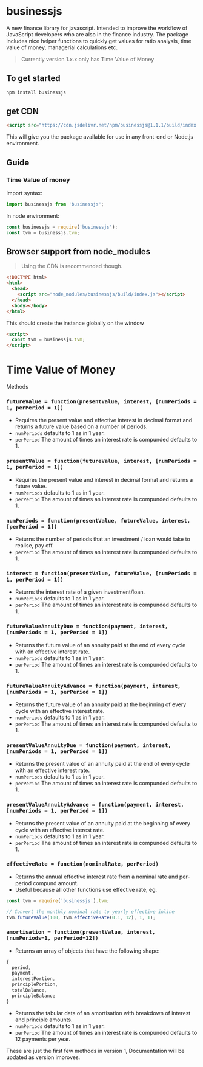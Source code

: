 # businessjs

A new finance library for javascript. Intended to improve the workflow of JavaScript developers who are also in the finance industry.
The package includes nice helper functions to quickly get values for ratio analysis, time value of money, managerial calculations etc.

> Currently version 1.x.x only has Time Value of Money

## To get started

```bash
npm install businessjs
```

## get CDN

```html
<script src="https://cdn.jsdelivr.net/npm/businessjs@1.1.1/build/index.min.js"></script>
```

This will give you the package available for use in any front-end or Node.js environment.

## Guide

### Time Value of money

Import syntax:

```js
import businessjs from 'businessjs';
```

In node environment:

```js
const businessjs = require('businessjs');
const tvm = businessjs.tvm;
```

## Browser support from node_modules

> Using the CDN is recommended though.

```html
<!DOCTYPE html>
<html>
  <head>
    <script src="node_modules/businessjs/build/index.js"></script>
  </head>
  <body></body>
</html>
```

This should create the instance globally on the window

```html
<script>
  const tvm = businessjs.tvm;
</script>
```

# Time Value of Money

Methods

### `futureValue = function(presentValue, interest, [numPeriods = 1, perPeriod = 1])`
  - Requires the present value and effective interest in decimal format and returns a future value based on a number of periods.
  - `numPeriods` defaults to 1 as in 1 year.
  - `perPeriod` The amount of times an interest rate is compunded defaults to 1.

### `presentValue = function(futureValue, interest, [numPeriods = 1, perPeriod = 1])`
  - Requires the present value and interest in decimal format and returns a future value.
  - `numPeriods` defaults to 1 as in 1 year.
  - `perPeriod` The amount of times an interest rate is compunded defaults to 1.

### `numPeriods = function(presentValue, futureValue, interest, [perPeriod = 1])`
  - Returns the number of periods that an investment / loan would take to realise, pay off. 
  - `perPeriod` The amount of times an interest rate is compunded defaults to 1.

### `interest = function(presentValue, futureValue, [numPeriods = 1, perPeriod = 1])`
  - Returns the interest rate of a given investment/loan.
  - `numPeriods` defaults to 1 as in 1 year.
  - `perPeriod` The amount of times an interest rate is compunded defaults to 1.

### `futureValueAnnuityDue = function(payment, interest, [numPeriods = 1, perPeriod = 1])`
  - Returns the future value of an annuity paid at the end of every cycle with an effective interest rate.
  - `numPeriods` defaults to 1 as in 1 year.
  - `perPeriod` The amount of times an interest rate is compunded defaults to 1.

### `futureValueAnnuityAdvance = function(payment, interest, [numPeriods = 1, perPeriod = 1])`
  - Returns the future value of an annuity paid at the beginning of every cycle with an effective interest rate.  
  - `numPeriods` defaults to 1 as in 1 year.
  - `perPeriod` The amount of times an interest rate is compunded defaults to 1.
  
### `presentValueAnnuityDue = function(payment, interest, [numPeriods = 1, perPeriod = 1])`
  - Returns the present value of an annuity paid at the end of every cycle with an effective interest rate.
  - `numPeriods` defaults to 1 as in 1 year.
  - `perPeriod` The amount of times an interest rate is compunded defaults to 1.

### `presentValueAnnuityAdvance = function(payment, interest, [numPeriods = 1, perPeriod = 1])`
  - Returns the present value of an annuity paid at the beginning of every cycle with an effective interest rate.
  - `numPeriods` defaults to 1 as in 1 year.
  - `perPeriod` The amount of times an interest rate is compunded defaults to 1.

### `effectiveRate = function(nominalRate, perPeriod)`
  - Returns the annual effective interest rate from a nominal rate and per-period compund amount.
  - Useful because all other functions use effective rate, eg.

  ```js
  const tvm = require('businessjs').tvm;

  // Convert the monthly nominal rate to yearly effective inline
  tvm.futureValue(100, tvm.effectiveRate(0.1, 12), 1, 1);
  ```

### `amortisation = function(presentValue, interest, [numPeriods=1, perPeriod=12])`
  - Returns an array of objects that have the following shape:
  ```js
  {
    period,
    payment,
    interestPortion,
    principlePortion,
    totalBalance,
    principleBalance
  }
  ```
  - Returns the tabular data of an amortisation with breakdown of interest and principle amounts.
  - `numPeriods` defaults to 1 as in 1 year.
  - `perPeriod` The amount of times an interest rate is compunded defaults to 12 payments per year.


These are just the first few methods in version 1, Documentation will be updated as version improves.
